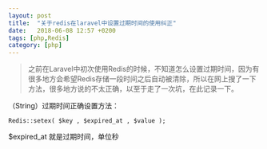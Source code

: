 ```yaml
---
layout: post
title:  "关于redis在laravel中设置过期时间的使用纠正"
date:   2018-06-08 12:57 +0200
tags: [php,Redis]
category: [php]
---
```


> 之前在Laravel中初次使用Redis的时候，不知道怎么设置过期时间，因为有很多地方会希望Redis存储一段时间之后自动被清除，所以在网上搜了一下方法，很多地方说的不太正确，以至于走了一次坑，在此记录一下。


（String）过期时间正确设置方法：

```Redis::setex( $key , $expired_at , $value );```

$expired_at 就是过期时间，单位秒